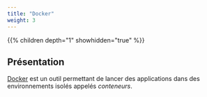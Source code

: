 ```yaml
---
title: "Docker"
weight: 3
---
```


{{% children depth="1" showhidden="true" %}}

## Présentation

[Docker](https://www.docker.com/) est un outil permettant de lancer des applications dans des environnements isolés appelés *conteneurs*.
